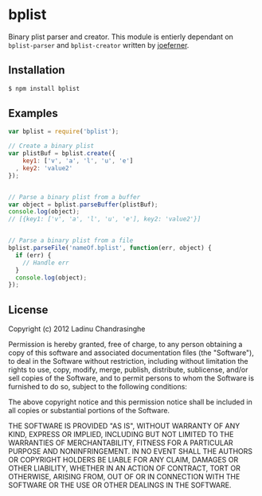 bplist
=============
Binary plist parser and creator. This module is entierly dependant on `bplist-parser` and `bplist-creator` written by [joeferner](https://github.com/joeferner).

## Installation

```bash
$ npm install bplist
```

## Examples

```javascript
var bplist = require('bplist');

// Create a binary plist
var plistBuf = bplist.create({
    key1: ['v', 'a', 'l', 'u', 'e']
  , key2: 'value2'
});


// Parse a binary plist from a buffer
var object = bplist.parseBuffer(plistBuf);
console.log(object);
// [{key1: ['v', 'a', 'l', 'u', 'e'], key2: 'value2'}]


// Parse a binary plist from a file
bplist.parseFile('nameOf.bplist', function(err, object) {
  if (err) {
    // Handle err
  }
  console.log(object);
});
```

## License
Copyright (c) 2012 Ladinu Chandrasinghe

Permission is hereby granted, free of charge, to any person obtaining a copy of this software and associated documentation files (the "Software"), to deal in the Software without restriction, including without limitation the rights to use, copy, modify, merge, publish, distribute, sublicense, and/or sell copies of the Software, and to permit persons to whom the Software is furnished to do so, subject to the following conditions:

The above copyright notice and this permission notice shall be included in all copies or substantial portions of the Software.

THE SOFTWARE IS PROVIDED "AS IS", WITHOUT WARRANTY OF ANY KIND, EXPRESS OR IMPLIED, INCLUDING BUT NOT LIMITED TO THE WARRANTIES OF MERCHANTABILITY, FITNESS FOR A PARTICULAR PURPOSE AND NONINFRINGEMENT. IN NO EVENT SHALL THE AUTHORS OR COPYRIGHT HOLDERS BE LIABLE FOR ANY CLAIM, DAMAGES OR OTHER LIABILITY, WHETHER IN AN ACTION OF CONTRACT, TORT OR OTHERWISE, ARISING FROM, OUT OF OR IN CONNECTION WITH THE SOFTWARE OR THE USE OR OTHER DEALINGS IN THE SOFTWARE.
